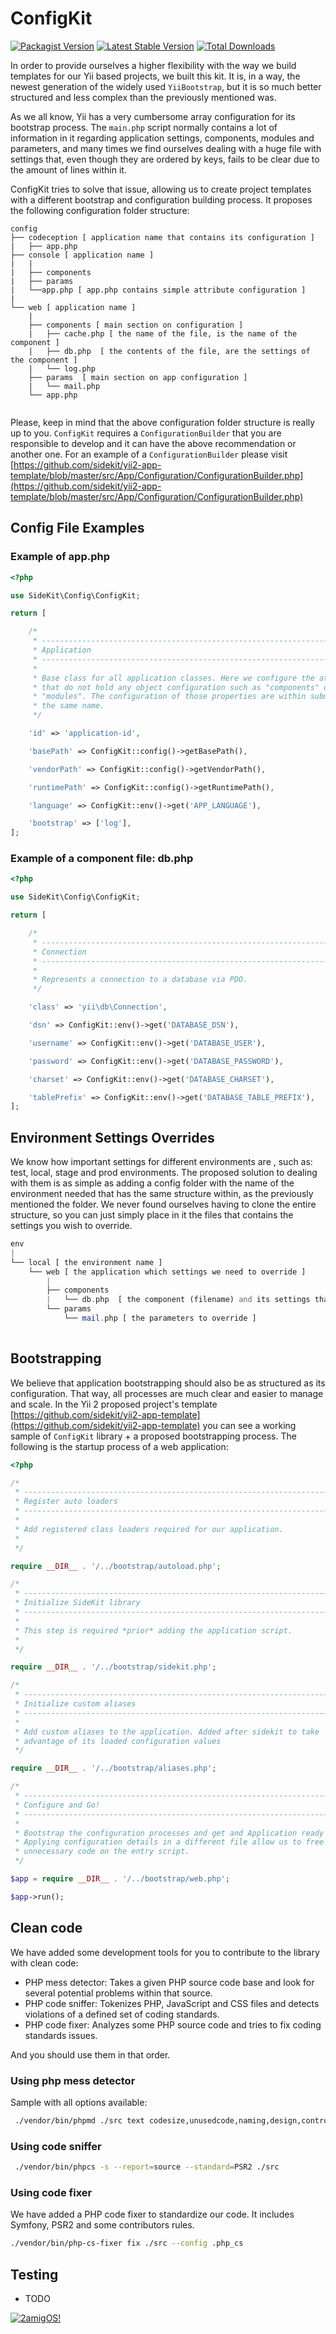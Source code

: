# ConfigKit 

[![Packagist Version](https://img.shields.io/packagist/v/2amigos/yii2-config-kit.svg?style=flat-square)](https://packagist.org/packages/2amigos/yii2-config-kit)
[![Latest Stable Version](https://poser.pugx.org/2amigos/yii2-config-kit/version)](https://packagist.org/packages/2amigos/yii2-config-kit)
[![Total Downloads](https://poser.pugx.org/2amigos/yii2-config-kit/downloads)](https://packagist.org/packages/2amigos/yii2-config-kit)

In order to provide ourselves a higher flexibility with the way we build templates for our Yii based projects, we built this kit. It is, in a way, the newest generation of the widely used `YiiBootstrap`, but it is so much better structured and less complex than the previously mentioned was.

As we all know, Yii has a very cumbersome array configuration for its bootstrap process. The `main.php` script normally 
contains a lot of information in it regarding application settings, components, modules and parameters, and many times 
we find ourselves dealing with a huge file with settings that, even though they are ordered by keys, fails to be 
clear due to the amount of lines within it. 
 
ConfigKit tries to solve that issue, allowing us to create project templates with a different bootstrap and 
configuration building process. It proposes the following configuration folder structure: 

```
config 
├── codeception [ application name that contains its configuration ]
|   ├── app.php
├── console [ application name ]
|   | 
|   ├── components 
|   ├── params 
|   └──app.php [ app.php contains simple attribute configuration ]
|
└── web [ application name ]
    | 
    ├── components [ main section on configuration ]
    |   ├── cache.php [ the name of the file, is the name of the component ]
    |   ├── db.php  [ the contents of the file, are the settings of the component ]
    |   └── log.php
    ├── params  [ main section on app configuration ]
    |   └── mail.php 
    └── app.php
    
```

Please, keep in mind that the above configuration folder structure is really up to you. `ConfigKit` requires a `ConfigurationBuilder` that you are responsible to develop and it can have the above recommendation or another one. For an example of a `ConfigurationBuilder` please visit [https://github.com/sidekit/yii2-app-template/blob/master/src/App/Configuration/ConfigurationBuilder.php](https://github.com/sidekit/yii2-app-template/blob/master/src/App/Configuration/ConfigurationBuilder.php)

## Config File Examples

### Example of app.php

```php
<?php

use SideKit\Config\ConfigKit;

return [

    /*
     * --------------------------------------------------------------------------
     * Application
     * --------------------------------------------------------------------------
     *
     * Base class for all application classes. Here we configure the attributes
     * that do not hold any object configuration such as "components" or
     * "modules". The configuration of those properties are within submodules of
     * the same name.
     */

    'id' => 'application-id',

    'basePath' => ConfigKit::config()->getBasePath(),

    'vendorPath' => ConfigKit::config()->getVendorPath(),

    'runtimePath' => ConfigKit::config()->getRuntimePath(),

    'language' => ConfigKit::env()->get('APP_LANGUAGE'),

    'bootstrap' => ['log'],
];
```

### Example of a component file: db.php

```php
<?php

use SideKit\Config\ConfigKit;

return [

    /*
     * --------------------------------------------------------------------------
     * Connection
     * --------------------------------------------------------------------------
     *
     * Represents a connection to a database via PDO.
     */

    'class' => 'yii\db\Connection',

    'dsn' => ConfigKit::env()->get('DATABASE_DSN'),

    'username' => ConfigKit::env()->get('DATABASE_USER'),

    'password' => ConfigKit::env()->get('DATABASE_PASSWORD'),

    'charset' => ConfigKit::env()->get('DATABASE_CHARSET'),

    'tablePrefix' => ConfigKit::env()->get('DATABASE_TABLE_PREFIX'),
];
```

## Environment Settings Overrides 

We know how important settings for different environments are , such as: test, local, stage and prod environments. The proposed solution to dealing with them is as simple as adding a config folder with the name of the environment needed that has the same structure within, as the previously mentioned the folder. We never found ourselves having to clone the entire structure, so you can just simply place in it the files that contains the settings you wish to override.

```php
env
|
└── local [ the environment name ]
    └── web [ the application which settings we need to override ]
        | 
        ├── components
        |   └── db.php  [ the component (filename) and its settings that we wish to override ]
        └── params
            └── mail.php [ the parameters to override ]
        
```

## Bootstrapping 

We believe that application bootstrapping should also be as structured as its configuration. That way, all 
processes are much clear and easier to manage and scale. In the Yii 2 proposed project's template 
[https://github.com/sidekit/yii2-app-template](https://github.com/sidekit/yii2-app-template) you can see a working 
sample of `ConfigKit` library + a proposed bootstrapping process. The following is the startup process of a web 
application: 

```php
<?php

/*
 * --------------------------------------------------------------------------
 * Register auto loaders
 * --------------------------------------------------------------------------
 *
 * Add registered class loaders required for our application.
 *
 */

require __DIR__ . '/../bootstrap/autoload.php';

/*
 * --------------------------------------------------------------------------
 * Initialize SideKit library
 * --------------------------------------------------------------------------
 *
 * This step is required *prior* adding the application script.
 *
 */

require __DIR__ . '/../bootstrap/sidekit.php';

/*
 * --------------------------------------------------------------------------
 * Initialize custom aliases
 * --------------------------------------------------------------------------
 *
 * Add custom aliases to the application. Added after sidekit to take
 * advantage of its loaded configuration values
 */

require __DIR__ . '/../bootstrap/aliases.php';

/*
 * --------------------------------------------------------------------------
 * Configure and Go!
 * --------------------------------------------------------------------------
 *
 * Bootstrap the configuration processes and get and Application ready to use.
 * Applying configuration details in a different file allow us to free up
 * unnecessary code on the entry script.
 */

$app = require __DIR__ . '/../bootstrap/web.php';

$app->run();
```


## Clean code
 
We have added some development tools for you to contribute to the library with clean code: 

- PHP mess detector: Takes a given PHP source code base and look for several potential problems within that source.
- PHP code sniffer: Tokenizes PHP, JavaScript and CSS files and detects violations of a defined set of coding standards.
- PHP code fixer: Analyzes some PHP source code and tries to fix coding standards issues.

And you should use them in that order. 

### Using php mess detector

Sample with all options available:

```bash 
 ./vendor/bin/phpmd ./src text codesize,unusedcode,naming,design,controversial,cleancode
```

### Using code sniffer
 
```bash 
 ./vendor/bin/phpcs -s --report=source --standard=PSR2 ./src
```

### Using code fixer

We have added a PHP code fixer to standardize our code. It includes Symfony, PSR2 and some contributors rules. 

```bash 
./vendor/bin/php-cs-fixer fix ./src --config .php_cs
```

## Testing

- TODO

[![2amigOS!](https://s.gravatar.com/avatar/55363394d72945ff7ed312556ec041e0?s=80)](http://www.2amigos.us) 
